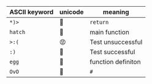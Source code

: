 | ASCII keyword | unicode | meaning            |
| ------------- | ------- | ------------------ |
| `*)>`         | 🐔      | `return`           |
| `hatch`       | 🐣      | main function      |
| `>:(`         | 😡      | Test unsuccessful  |
| `:)`          | 🙂      | Test successful    |
| `egg`         | 🥚      | function definiton |
| `OvO`         | 🦉      | `#`                |
